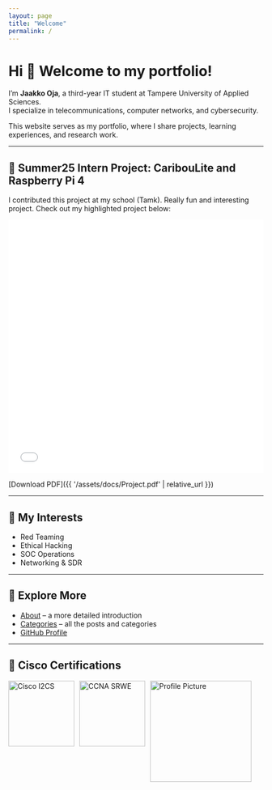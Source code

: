 ```yaml
---
layout: page
title: "Welcome"
permalink: /
---
```


# Hi 👋 Welcome to my portfolio!

I’m **Jaakko Oja**, a third-year IT student at Tampere University of Applied Sciences.  
I specialize in telecommunications, computer networks, and cybersecurity.  

This website serves as my portfolio, where I share projects, learning experiences, and research work.

---

## 🌟 Summer25 Intern Project: CaribouLite and Raspberry Pi 4

I contributed this project at my school (Tamk). Really fun and interesting project.
Check out my highlighted project below:

<iframe src="{{ '/assets/docs/Project.pdf' | relative_url }}" width="100%" height="500px" style="border:none;"></iframe>

[Download PDF]({{ '/assets/docs/Project.pdf' | relative_url }})

---

## 🔑 My Interests
- Red Teaming  
- Ethical Hacking  
- SOC Operations  
- Networking & SDR  

---

## 📌 Explore More
- [About](/about/) – a more detailed introduction  
- [Categories](/categories/) – all the posts and categories  
- [GitHub Profile](https://github.com/JohnnyMaelstrm)  

---
## 🏅 Cisco Certifications

<a href="https://www.credly.com/badges/d029163a-b59e-4365-a18f-705467e7e885/public_url" target="_blank">
  <img src="https://images.credly.com/images/af8c6b4e-fc31-47c4-8dcb-eb7a2065dc5b/I2CS__1_.png" alt="Cisco I2CS" width="130" style="float:left; margin-right:10px;" />
</a>

<a href="https://www.credly.com/badges/fc86f74b-c531-45a6-8427-c29a8678e753/public_url" target="_blank">
  <img src="https://images.credly.com/images/f4ccdba9-dd65-4349-baad-8f05df116443/CCNASRWE__1_.png" alt="CCNA SRWE" width="130" style="float:left; margin-right:10px;" />
</a>



<p align="left">
  <img src="{{ '/assets/img/favicons/web-app-manifest-512x512.png' | relative_url }}" alt="Profile Picture" width="200">
</p>

